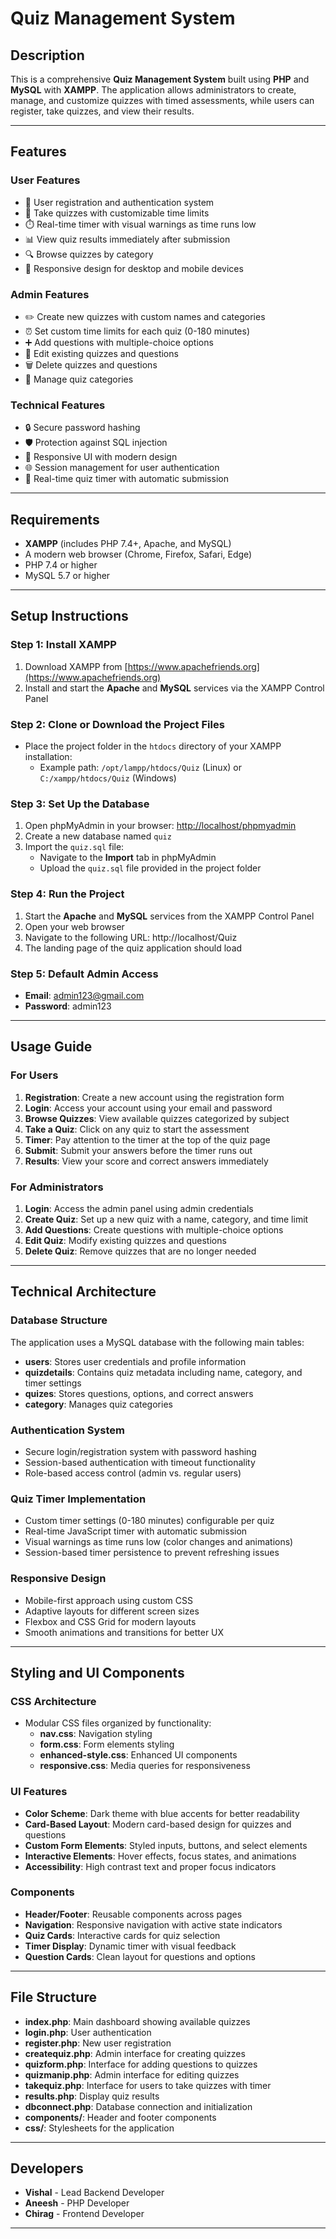 # Quiz Management System

## Description
This is a comprehensive **Quiz Management System** built using **PHP** and **MySQL** with **XAMPP**. The application allows administrators to create, manage, and customize quizzes with timed assessments, while users can register, take quizzes, and view their results.

---

## Features

### User Features
- 🔐 User registration and authentication system
- 📝 Take quizzes with customizable time limits
- ⏱️ Real-time timer with visual warnings as time runs low
- 📊 View quiz results immediately after submission
- 🔍 Browse quizzes by category
- 📱 Responsive design for desktop and mobile devices

### Admin Features
- ✏️ Create new quizzes with custom names and categories
- ⏰ Set custom time limits for each quiz (0-180 minutes)
- ➕ Add questions with multiple-choice options
- 🔄 Edit existing quizzes and questions
- 🗑️ Delete quizzes and questions
- 📂 Manage quiz categories

### Technical Features
- 🔒 Secure password hashing
- 🛡️ Protection against SQL injection
- 📱 Responsive UI with modern design
- 🌐 Session management for user authentication
- 🔄 Real-time quiz timer with automatic submission

---

## Requirements
- **XAMPP** (includes PHP 7.4+, Apache, and MySQL)
- A modern web browser (Chrome, Firefox, Safari, Edge)
- PHP 7.4 or higher
- MySQL 5.7 or higher

---

## Setup Instructions

### Step 1: Install XAMPP
1. Download XAMPP from [https://www.apachefriends.org](https://www.apachefriends.org)
2. Install and start the **Apache** and **MySQL** services via the XAMPP Control Panel

### Step 2: Clone or Download the Project Files
- Place the project folder in the `htdocs` directory of your XAMPP installation:
  - Example path: `/opt/lampp/htdocs/Quiz` (Linux) or `C:/xampp/htdocs/Quiz` (Windows)

### Step 3: Set Up the Database
1. Open phpMyAdmin in your browser: [http://localhost/phpmyadmin](http://localhost/phpmyadmin)
2. Create a new database named `quiz`
3. Import the `quiz.sql` file:
   - Navigate to the **Import** tab in phpMyAdmin
   - Upload the `quiz.sql` file provided in the project folder

### Step 4: Run the Project
1. Start the **Apache** and **MySQL** services from the XAMPP Control Panel
2. Open your web browser
3. Navigate to the following URL: http://localhost/Quiz
4. The landing page of the quiz application should load

### Step 5: Default Admin Access
- **Email**: admin123@gmail.com
- **Password**: admin123

---

## Usage Guide

### For Users
1. **Registration**: Create a new account using the registration form
2. **Login**: Access your account using your email and password
3. **Browse Quizzes**: View available quizzes categorized by subject
4. **Take a Quiz**: Click on any quiz to start the assessment
5. **Timer**: Pay attention to the timer at the top of the quiz page
6. **Submit**: Submit your answers before the timer runs out
7. **Results**: View your score and correct answers immediately

### For Administrators
1. **Login**: Access the admin panel using admin credentials
2. **Create Quiz**: Set up a new quiz with a name, category, and time limit
3. **Add Questions**: Create questions with multiple-choice options
4. **Edit Quiz**: Modify existing quizzes and questions
5. **Delete Quiz**: Remove quizzes that are no longer needed

---

## Technical Architecture

### Database Structure
The application uses a MySQL database with the following main tables:
- **users**: Stores user credentials and profile information
- **quizdetails**: Contains quiz metadata including name, category, and timer settings
- **quizes**: Stores questions, options, and correct answers
- **category**: Manages quiz categories

### Authentication System
- Secure login/registration system with password hashing
- Session-based authentication with timeout functionality
- Role-based access control (admin vs. regular users)

### Quiz Timer Implementation
- Custom timer settings (0-180 minutes) configurable per quiz
- Real-time JavaScript timer with automatic submission
- Visual warnings as time runs low (color changes and animations)
- Session-based timer persistence to prevent refreshing issues

### Responsive Design
- Mobile-first approach using custom CSS
- Adaptive layouts for different screen sizes
- Flexbox and CSS Grid for modern layouts
- Smooth animations and transitions for better UX

---

## Styling and UI Components

### CSS Architecture
- Modular CSS files organized by functionality:
  - **nav.css**: Navigation styling
  - **form.css**: Form elements styling
  - **enhanced-style.css**: Enhanced UI components
  - **responsive.css**: Media queries for responsiveness

### UI Features
- **Color Scheme**: Dark theme with blue accents for better readability
- **Card-Based Layout**: Modern card-based design for quizzes and questions
- **Custom Form Elements**: Styled inputs, buttons, and select elements
- **Interactive Elements**: Hover effects, focus states, and animations
- **Accessibility**: High contrast text and proper focus indicators

### Components
- **Header/Footer**: Reusable components across pages
- **Navigation**: Responsive navigation with active state indicators
- **Quiz Cards**: Interactive cards for quiz selection
- **Timer Display**: Dynamic timer with visual feedback
- **Question Cards**: Clean layout for questions and options

---

## File Structure
- **index.php**: Main dashboard showing available quizzes
- **login.php**: User authentication
- **register.php**: New user registration
- **createquiz.php**: Admin interface for creating quizzes
- **quizform.php**: Interface for adding questions to quizzes
- **quizmanip.php**: Admin interface for editing quizzes
- **takequiz.php**: Interface for users to take quizzes with timer
- **results.php**: Display quiz results
- **dbconnect.php**: Database connection and initialization
- **components/**: Header and footer components
- **css/**: Stylesheets for the application

---

## Developers

- **Vishal** - Lead Backend Developer
- **Aneesh** - PHP Developer
- **Chirag** - Frontend Developer

---
